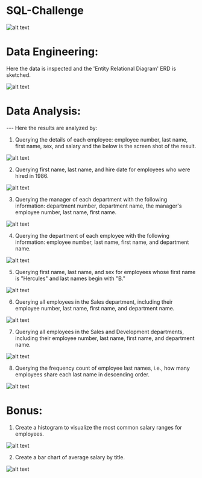 # SQL-Challenge

![alt text](sql.png)

# Data Engineering:

Here the data is inspected and the 'Entity Relational Diagram' ERD is sketched.

![alt text](QuickDBD-employees_schema.png)

# Data Analysis: 

--- Here the results are analyzed by:

1. Querying the details of each employee: employee number, last name, first name, sex, and salary and the below is the screen shot of the result.

![alt text](query_results/query1_result.PNG)

2. Querying first name, last name, and hire date for employees who were hired in 1986.

![alt text](query_results/query2_result.PNG)

3. Querying the manager of each department with the following information: department number, department name, the manager's employee number, last name, first name. 

![alt text](query_results/query3_result.PNG)

4. Querying the department of each employee with the following information: employee number, last name, first name, and department name. 

![alt text](query_results/query4_result.PNG)

5. Querying first name, last name, and sex for employees whose first name is "Hercules" and last names begin with "B." 

![alt text](query_results/query6_result.PNG)

6. Querying all employees in the Sales department, including their employee number, last name, first name, and department name.

![alt text](query_results/query7_result.PNG)

7. Querying all employees in the Sales and Development departments, including their employee number, last name, first name, and department name. 

![alt text](query_results/query8_result.PNG)

8. Querying the frequency count of employee last names, i.e., how many employees share each last name in descending order.

![alt text](query8_result.PNG)

# Bonus:

 1. Create a histogram to visualize the most common salary ranges for employees.

 ![alt text](salaries_histogram.png)

2. Create a bar chart of average salary by title.

![alt text](avg_salaries_bar_chart.png)


